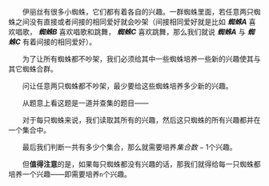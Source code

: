 　　伊丽丝有很多小蜘蛛，它们都有着各自的兴趣。一群蜘蛛里面，若任意两只蜘蛛之间没有直接或者间接的相同爱好就会吵架（间接相同爱好就是比如 ***蜘蛛A*** 喜欢唱歌， ***蜘蛛B*** 喜欢唱歌和跳舞， ***蜘蛛C*** 喜欢跳舞，那么我们就说 ***蜘蛛A*** 与 ***蜘蛛C*** 有着间接的相同爱好）。

　　为了让所有蜘蛛都不吵架，我们必须给其中一些蜘蛛培养一些新的兴趣使其与其它蜘蛛合群。

　　问让任意两只蜘蛛都不吵架，最少要给这些蜘蛛培养多少新的兴趣。

　　从题意上看这题是一道并查集的题目——

　　对于每只蜘蛛来说，我们读取其所有的兴趣，然后这只蜘蛛的所有兴趣都并在一个集合中。

　　最后我们判断一共有多少个集合，那么就需要培养$集合数 - 1$个兴趣。

　　但**值得注意**的是，如果每只蜘蛛都没有兴趣的话，那我们就得给每一只蜘蛛都培养一个兴趣——即需要培养`n`个兴趣。